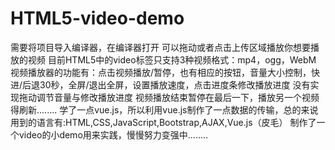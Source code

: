 # HTML5-video-demo
需要将项目导入编译器，在编译器打开 
可以拖动或者点击上传区域播放你想要播放的视频
 目前HTML5中的video标签只支持3种视频格式：mp4，ogg，WebM 
 视频播放器的功能有：点击视频播放/暂停，也有相应的按钮，音量大小控制，快进/后退30秒，全屏/退出全屏，设置播放速度，点击进度条修改播放进度 
 没有实现拖动调节音量与修改播放进度
 视频播放结束暂停在最后一下，播放另一个视频得刷新........ 
 学了一点vue.js，所以利用vue.js制作了一点数据的传输，总的来说用到的语言有:HTML,CSS,JavaScript,Bootstrap,AJAX,Vue.js（皮毛）
 制作了一个video的小demo用来实践，慢慢努力变强中........
